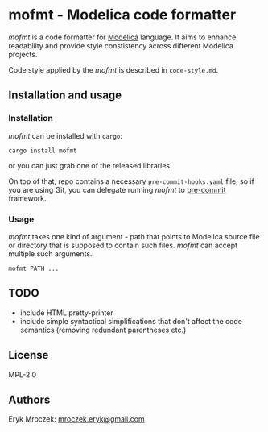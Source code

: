 # mofmt - Modelica code formatter

*mofmt* is a code formatter for [Modelica](https://modelica.org/)
language. It aims to enhance readability and provide style constistency
across different Modelica projects.

Code style applied by the *mofmt* is described in `code-style.md`.

## Installation and usage

### Installation

*mofmt* can be installed with `cargo`:

```shell
cargo install mofmt
```

or you can just grab one of the released libraries.

On top of that, repo contains a necessary `pre-commit-hooks.yaml` file,
so if you are using Git, you can delegate running *mofmt* to
[pre-commit](https://pre-commit.com/) framework.

### Usage

*mofmt* takes one kind of argument - path that points to Modelica source
file or directory that is supposed to contain such files. *mofmt* can
accept multiple such arguments.

```shell
mofmt PATH ...
```

## TODO

* include HTML pretty-printer
* include simple syntactical simplifications that don't affect the code
  semantics (removing redundant parentheses etc.)

## License

MPL-2.0

## Authors

Eryk Mroczek: <mroczek.eryk@gmail.com>
